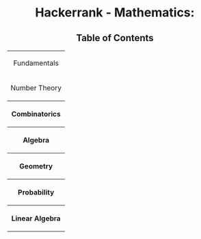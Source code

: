 <h1 align="center">Hackerrank - Mathematics:</h1>
<h2 align="center">Table of Contents</h2>
<Center><table style="width:200%">
  
  <tr>
    <td><p align="center" href="https://www.hackerrank.com/challenges/equal-stacks">Fundamentals</p></t>
  </tr>
   <tr>
    <td><p align="center" href="https://www.hackerrank.com/challenges/equal-stacks">Number Theory </p></th>
  </tr>
  <tr>
    <th><p align="center" href="https://www.hackerrank.com/challenges/equal-stacks">Combinatorics</p></th>
  </tr>
  <tr>
    <th><p align="center" href="https://www.hackerrank.com/challenges/equal-stacks">Algebra</p></th>
  </tr>
  <tr>
    <th><p align="center" href="https://www.hackerrank.com/challenges/equal-stacks">Geometry</p></th>
  </tr>
  <tr>
    <th><p align="center" href="https://www.hackerrank.com/challenges/equal-stacks">Probability</p></th>
  </tr>
  <tr>
    <th><p align="center" href="https://www.hackerrank.com/challenges/equal-stacks">Linear Algebra</p></th>
  </tr>
 
</table>
</Center>
